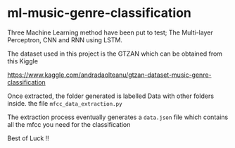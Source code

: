 # ml-music-genre-classification
Three Machine Learning method have been put to test; The Multi-layer Perceptron, CNN and RNN using LSTM. 

The dataset used in this project is the GTZAN which can be obtained from this Kiggle 

https://www.kaggle.com/andradaolteanu/gtzan-dataset-music-genre-classification

Once extracted, the folder generated is labelled Data with other folders inside. the file `mfcc_data_extraction.py`

The extraction process eventually generates a `data.json` file which contains all the mfcc you need for the classification

Best of Luck !!
